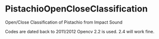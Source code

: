 # PistachioOpenCloseClassification
Open/Close Classification of Pistachio from Impact Sound

Codes are dated back to 2011/2012
Opencv 2.2 is used. 2.4 will work fine. 

